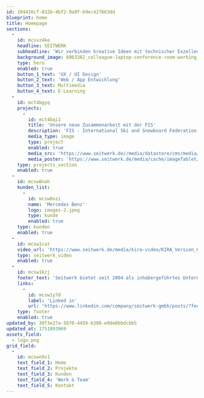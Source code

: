 ```yaml
---
id: 104416cf-832b-4bf2-9a9f-b9ec427663dd
blueprint: home
title: Homepage
sections:
  -
    id: mcsvz4ke
    headline: SEITWERK
    subheadline: 'Wir verbinden kreative Ideen mit technischer Exzellenz, um digitale Lösungen für unsere Kunden zu schaffen.'
    background_image: 6063382_colleague-laptop-conference-room-working_by_yuki_film_artlist_hd.mp4
    type: hero
    enabled: true
    button_1_text: 'UX / UI Design'
    button_2_text: 'Web / App Entwicklung'
    button_3_text: Multimedia
    button_4_text: E-Learning
  -
    id: mct4bgyq
    projects:
      -
        id: mct4bqi1
        title: 'Unsere neue Zusammenarbeit mit der FIS'
        description: 'FIS - International Ski and Snowboard Federation'
        media_type: image
        type: project
        enabled: true
        media_src: 'https://www.seitwerk.de//media/datastore/cms/media/artikel/2024-10-fis/fis-app-kackel-720p.mp4'
        media_poster: 'https://www.seitwerk.de/media/cache/imageTablet/cms/media/artikel/2024-10-fis/vorschaubild.jpg'
    type: projects_section
    enabled: true
  -
    id: mcsw0nah
    kunden_list:
      -
        id: mcsw0ozi
        name: 'Mercedes Benz'
        logo: images-2.jpeg
        type: kunde
        enabled: true
    type: kunden
    enabled: true
  -
    id: mcsw1cat
    video_url: 'https://www.seitwerk.de/media/kira-video/KIRA_Version_04.mp4'
    type: seitwerk_video
    enabled: true
  -
    id: mcsw1kzj
    footer_text: 'Seitwerk bietet seit 2004 als inhabergeführtes Unternehmen das ganze Spektrum der Neuen Medien unter einem Dach. Unsere Spezialisten liefern von der Konzeption über das Design bis zur Realisierung alles aus einer Hand. Wir beraten, analysieren, entwerfen, programmieren, erstellen Animationen, produzieren Ton- und Videosequenzen im eigenen Studio und vieles mehr.'
    links:
      -
        id: mcsw1y7d
        label: 'Linked in'
        url: 'https://www.linkedin.com/company/seitwerk-gmbh/posts/?feedView=all'
    type: footer
    enabled: true
updated_by: 30f3e27a-5870-4459-b308-e9de0bbdcbb5
updated_at: 1751893969
assets_field:
  - logo.png
grid_field:
  -
    id: mcswn9s1
    text_field_1: Home
    text_field_2: Projekte
    text_field_3: Kunden
    text_field_4: 'Werk & Team'
    text_field_5: Kontakt
---
```

